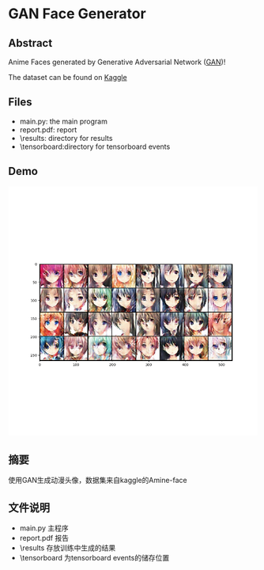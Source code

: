 # GAN Face Generator

## Abstract

Anime Faces generated by Generative Adversarial Network ([GAN](https://arxiv.org/pdf/1406.2661v1.pdf))! 

The dataset can be found on [Kaggle](https://www.kaggle.com/splcher/animefacedataset) 

## Files
* main.py: the main program
* report.pdf: report
* \results: directory for results 
* \tensorboard:directory for tensorboard events

## Demo

![demo](https://github.com/TrueNobility303/GAN-face-generator/blob/main/result/27.png)

## 摘要
使用GAN生成动漫头像，数据集来自kaggle的Amine-face

## 文件说明

* main.py 主程序
* report.pdf 报告
* \results 存放训练中生成的结果
* \tensorboard 为tensorboard events的储存位置

